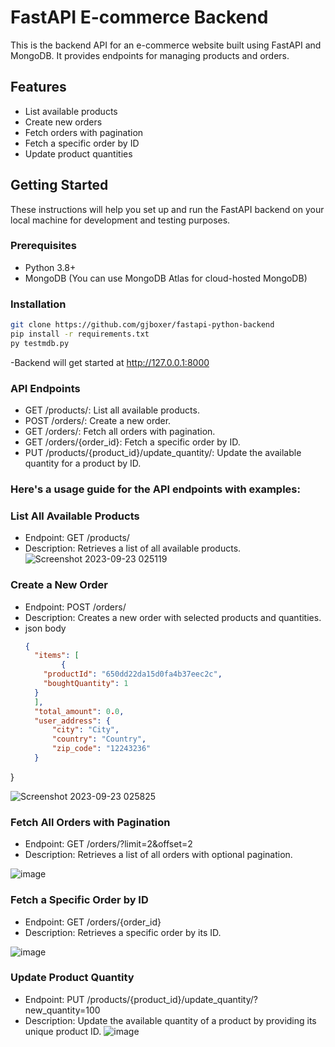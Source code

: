# FastAPI E-commerce Backend

This is the backend API for an e-commerce website built using FastAPI and MongoDB. It provides endpoints for managing products and orders.

## Features

- List available products
- Create new orders
- Fetch orders with pagination
- Fetch a specific order by ID
- Update product quantities

## Getting Started

These instructions will help you set up and run the FastAPI backend on your local machine for development and testing purposes.

### Prerequisites

- Python 3.8+
- MongoDB (You can use MongoDB Atlas for cloud-hosted MongoDB)

### Installation

```bash
git clone https://github.com/gjboxer/fastapi-python-backend
pip install -r requirements.txt
py testmdb.py
```
-Backend will get started at http://127.0.0.1:8000

### API Endpoints
- GET /products/: List all available products.
- POST /orders/: Create a new order.
- GET /orders/: Fetch all orders with pagination.
- GET /orders/{order_id}: Fetch a specific order by ID.
- PUT /products/{product_id}/update_quantity/: Update the available quantity for a product by ID.


### Here's a usage guide for the API endpoints with examples:

### List All Available Products
- Endpoint: GET /products/
- Description: Retrieves a list of all available products.
  ![Screenshot 2023-09-23 025119](https://github.com/gjboxer/fastapi-python-backend/assets/64975110/3b41db9f-9aa5-4fbd-8249-dd657fd29e70)

### Create a New Order
- Endpoint: POST /orders/
- Description: Creates a new order with selected products and quantities.
- json body 
  ```json
  {
    "items": [
          {
      "productId": "650dd22da15d0fa4b37eec2c",
      "boughtQuantity": 1
    }
    ],
    "total_amount": 0.0,
    "user_address": {
        "city": "City",
        "country": "Country",
        "zip_code": "12243236"
    }
}

![Screenshot 2023-09-23 025825](https://github.com/gjboxer/fastapi-python-backend/assets/64975110/836fffab-40d3-416b-8829-a989616c7df8)

### Fetch All Orders with Pagination
- Endpoint: GET /orders/?limit=2&offset=2
- Description: Retrieves a list of all orders with optional pagination.

![image](https://github.com/gjboxer/fastapi-python-backend/assets/64975110/9ca97b90-c545-4371-823b-5c33eec4abfc)

### Fetch a Specific Order by ID
- Endpoint: GET /orders/{order_id}
- Description: Retrieves a specific order by its ID.

![image](https://github.com/gjboxer/fastapi-python-backend/assets/64975110/94df79fb-68b8-4c94-8aa2-87bdd00fa859)

### Update Product Quantity
- Endpoint: PUT /products/{product_id}/update_quantity/?new_quantity=100
- Description: Update the available quantity of a product by providing its unique product ID.
![image](https://github.com/gjboxer/fastapi-python-backend/assets/64975110/d5895632-0293-4201-9354-c57e2461d261)




